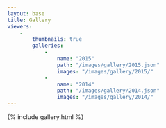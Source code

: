 ```yaml
---
layout: base
title: Gallery
viewers:
    -
        thumbnails: true
        galleries: 
            -
                name: "2015"
                path: "/images/gallery/2015.json"
                images: "/images/gallery/2015/"
            -
                name: "2014"
                path: "/images/gallery/2014.json"
                images: "/images/gallery/2014/"
---
```

{% include gallery.html %}
